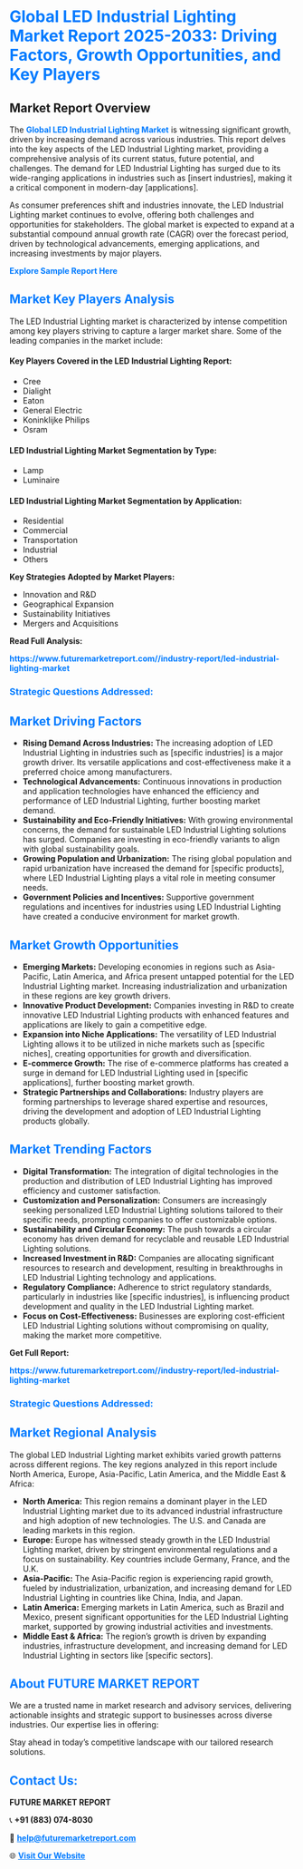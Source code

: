 <h1 style="color: #007BFF;">Global LED Industrial Lighting Market Report 2025-2033: Driving Factors, Growth Opportunities, and Key Players</h1>

<section id="overview">
<h2>Market Report Overview</h2>
<p>The <a href="https://www.futuremarketreport.com//industry-report/led-industrial-lighting-market" style="color: #007BFF; text-decoration: none;"><strong>Global LED Industrial Lighting Market</strong></a> is witnessing significant growth, driven by increasing demand across various industries. This report delves into the key aspects of the LED Industrial Lighting market, providing a comprehensive analysis of its current status, future potential, and challenges. The demand for LED Industrial Lighting has surged due to its wide-ranging applications in industries such as [insert industries], making it a critical component in modern-day [applications].</p>
<p>As consumer preferences shift and industries innovate, the LED Industrial Lighting market continues to evolve, offering both challenges and opportunities for stakeholders. The global market is expected to expand at a substantial compound annual growth rate (CAGR) over the forecast period, driven by technological advancements, emerging applications, and increasing investments by major players.</p>
</section>

<section id="overview">
<p><a href="https://www.futuremarketreport.com//request-sample/reportId=63558" style="color: #007BFF; text-decoration: none;"><strong>Explore Sample Report Here</strong></a></p>
</section>

<section id="key-players">
<h2 style="color: #007BFF;">Market Key Players Analysis</h2>
<p>The LED Industrial Lighting market is characterized by intense competition among key players striving to capture a larger market share. Some of the leading companies in the market include:</p>
<h4>Key Players Covered in the LED Industrial Lighting Report:</h4>
<ul><li>Cree</li><li>Dialight</li><li>Eaton</li><li>General Electric</li><li>Koninklijke Philips</li><li>Osram</li></ul>
<h4>LED Industrial Lighting Market Segmentation by Type:</h4>
<ul><li>Lamp</li><li>Luminaire</li></ul>

<h4>LED Industrial Lighting Market Segmentation by Application:</h4>
<ul><li>Residential</li><li>Commercial</li><li>Transportation</li><li>Industrial</li><li>Others</li></ul>
<p><strong>Key Strategies Adopted by Market Players:</strong></p>
<ul>
<li>Innovation and R&D</li>
<li>Geographical Expansion</li>
<li>Sustainability Initiatives</li>
<li>Mergers and Acquisitions</li>
</ul>
</section>

<section>
<p><strong>Read Full Analysis: </strong></p><a href="https://www.futuremarketreport.com//industry-report/led-industrial-lighting-market" style="color: #007BFF; text-decoration: none;"><strong>https://www.futuremarketreport.com//industry-report/led-industrial-lighting-market</strong></a>
<h3 style="color: #007BFF;">Strategic Questions Addressed:</h3>
</section>

<section id="driving-factors">
<h2 style="color: #007BFF;">Market Driving Factors</h2>
<ul>
<li><strong>Rising Demand Across Industries:</strong> The increasing adoption of LED Industrial Lighting in industries such as [specific industries] is a major growth driver. Its versatile applications and cost-effectiveness make it a preferred choice among manufacturers.</li>
<li><strong>Technological Advancements:</strong> Continuous innovations in production and application technologies have enhanced the efficiency and performance of LED Industrial Lighting, further boosting market demand.</li>
<li><strong>Sustainability and Eco-Friendly Initiatives:</strong> With growing environmental concerns, the demand for sustainable LED Industrial Lighting solutions has surged. Companies are investing in eco-friendly variants to align with global sustainability goals.</li>
<li><strong>Growing Population and Urbanization:</strong> The rising global population and rapid urbanization have increased the demand for [specific products], where LED Industrial Lighting plays a vital role in meeting consumer needs.</li>
<li><strong>Government Policies and Incentives:</strong> Supportive government regulations and incentives for industries using LED Industrial Lighting have created a conducive environment for market growth.</li>
</ul>
</section>

<section id="growth-opportunities">
<h2 style="color: #007BFF;">Market Growth Opportunities</h2>
<ul>
<li><strong>Emerging Markets:</strong> Developing economies in regions such as Asia-Pacific, Latin America, and Africa present untapped potential for the LED Industrial Lighting market. Increasing industrialization and urbanization in these regions are key growth drivers.</li>
<li><strong>Innovative Product Development:</strong> Companies investing in R&D to create innovative LED Industrial Lighting products with enhanced features and applications are likely to gain a competitive edge.</li>
<li><strong>Expansion into Niche Applications:</strong> The versatility of LED Industrial Lighting allows it to be utilized in niche markets such as [specific niches], creating opportunities for growth and diversification.</li>
<li><strong>E-commerce Growth:</strong> The rise of e-commerce platforms has created a surge in demand for LED Industrial Lighting used in [specific applications], further boosting market growth.</li>
<li><strong>Strategic Partnerships and Collaborations:</strong> Industry players are forming partnerships to leverage shared expertise and resources, driving the development and adoption of LED Industrial Lighting products globally.</li>
</ul>
</section>

<section id="trending-factors">
<h2 style="color: #007BFF;">Market Trending Factors</h2>
<ul>
<li><strong>Digital Transformation:</strong> The integration of digital technologies in the production and distribution of LED Industrial Lighting has improved efficiency and customer satisfaction.</li>
<li><strong>Customization and Personalization:</strong> Consumers are increasingly seeking personalized LED Industrial Lighting solutions tailored to their specific needs, prompting companies to offer customizable options.</li>
<li><strong>Sustainability and Circular Economy:</strong> The push towards a circular economy has driven demand for recyclable and reusable LED Industrial Lighting solutions.</li>
<li><strong>Increased Investment in R&D:</strong> Companies are allocating significant resources to research and development, resulting in breakthroughs in LED Industrial Lighting technology and applications.</li>
<li><strong>Regulatory Compliance:</strong> Adherence to strict regulatory standards, particularly in industries like [specific industries], is influencing product development and quality in the LED Industrial Lighting market.</li>
<li><strong>Focus on Cost-Effectiveness:</strong> Businesses are exploring cost-efficient LED Industrial Lighting solutions without compromising on quality, making the market more competitive.</li>
</ul>
</section>

<section>
<p><strong>Get Full Report: </strong></p><a href="https://www.futuremarketreport.com//industry-report/led-industrial-lighting-market" style="color: #007BFF; text-decoration: none;"><strong>https://www.futuremarketreport.com//industry-report/led-industrial-lighting-market</strong></a>
<h3 style="color: #007BFF;">Strategic Questions Addressed:</h3>
</section>


<section id="regional-analysis">
<h2 style="color: #007BFF;">Market Regional Analysis</h2>
<p>The global LED Industrial Lighting market exhibits varied growth patterns across different regions. The key regions analyzed in this report include North America, Europe, Asia-Pacific, Latin America, and the Middle East & Africa:</p>
<ul>
<li><strong>North America:</strong> This region remains a dominant player in the LED Industrial Lighting market due to its advanced industrial infrastructure and high adoption of new technologies. The U.S. and Canada are leading markets in this region.</li>
<li><strong>Europe:</strong> Europe has witnessed steady growth in the LED Industrial Lighting market, driven by stringent environmental regulations and a focus on sustainability. Key countries include Germany, France, and the U.K.</li>
<li><strong>Asia-Pacific:</strong> The Asia-Pacific region is experiencing rapid growth, fueled by industrialization, urbanization, and increasing demand for LED Industrial Lighting in countries like China, India, and Japan.</li>
<li><strong>Latin America:</strong> Emerging markets in Latin America, such as Brazil and Mexico, present significant opportunities for the LED Industrial Lighting market, supported by growing industrial activities and investments.</li>
<li><strong>Middle East & Africa:</strong> The region’s growth is driven by expanding industries, infrastructure development, and increasing demand for LED Industrial Lighting in sectors like [specific sectors].</li>
</ul>
</section>

<footer>
<h2 style="color: #007BFF;">About FUTURE MARKET REPORT</h2>
<p>We are a trusted name in market research and advisory services, delivering actionable insights and strategic support to businesses across diverse industries. Our expertise lies in offering:</p>

<p>Stay ahead in today’s competitive landscape with our tailored research solutions.</p>

<h2 style="color: #007BFF;">Contact Us:</h2>
<p><strong>FUTURE MARKET REPORT</strong></p>
<p>📞 <strong>+91 (883) 074-8030</strong></p>
<p>📧 <strong><a href="mailto:help@futuremarketreport.com" style="color: #007BFF;">help@futuremarketreport.com</a></strong></p>
<p>🌐 <strong><a href="https://www.futuremarketreport.com/" style="color: #007BFF;">Visit Our Website</a></strong></p>
</footer>